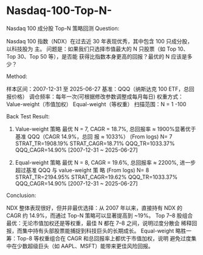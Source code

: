 # Nasdaq-100-Top-N-
Nasdaq 100 成分股 Top-N 策略回测
Question:

Nasdaq 100 指数（NDX）在过去近 30 年表现优秀，其中包含 100 只成分股，以科技股为
主。
问题是：如果我们只选择市值最大的 N 只股票（如 Top 10、Top 30、Top 50 等），是否能
获得比指数本身更高的回报？最优的 N 应该是多少？




Method:

样本区间：2007-12-31 至 2025-06-27
基准：QQQ（纳斯达克 100 ETF，总回报价格）
调仓频率：每年一次(可根据修改参数调整成每月每日)
权重方式：
Value-weight（市值加权）
Equal-weight（等权重）
扫描范围：N = 1 -100



Back Test Result:

1. Value-weight 策略
最优 N = 7, CAGR = 18.7%, 总回报率 ≈ 1900%显著优于基准 QQQ（CAGR 14.9%，总回
报 ≈ 1033%）
(From logs) N= 7 STRAT_TR=1908.19% STRAT_CAGR=18.71% QQQ_TR=1033.37% 
QQQ_CAGR=14.90% [2007-12-31 ~ 2025-06-27]


3. Equal-weight 策略
最优 N = 8, CAGR = 19.6%, 总回报率 ≈ 2200%, 进一步超过基准 QQQ 与 value-weight 策
略
(From logs) N= 8 STRAT_TR=2194.95% STRAT_CAGR=19.62% QQQ_TR=1033.37% 
QQQ_CAGR=14.90% [2007-12-31 ~ 2025-06-27]



Conclusion:

NDX 整体表现很好，但并非最优选择：从 2007 年以来，直接持有 NDX 的 CAGR 约
14.9%，而通过 Top-N 策略可以显著提高到 ~19%。
Top 7–8 股组合最优：无论市值加权还是等权重，最佳 N 都在 7–8 之间，说明过度分散会
稀释回报，而集中持有头部股票能捕捉到科技巨头的长期成长。
Equal-weight 略胜一筹：Top-8 等权重组合在 CAGR 和总回报率上都优于市值加权，说明
避免过度集中在少数超级巨头（如 AAPL、MSFT）能带来更佳风险回报。
